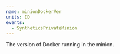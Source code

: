 ```yaml
---
name: minionDockerVer
units: ID
events:
  - SyntheticsPrivateMinion
---
```


The version of Docker running in the minion.